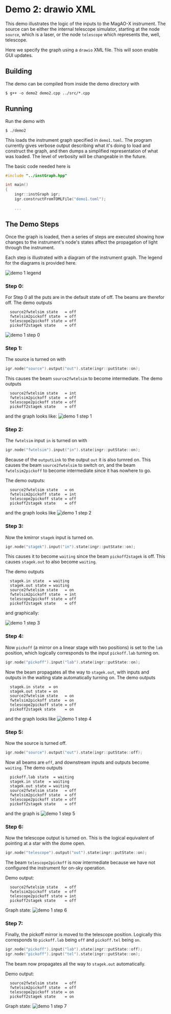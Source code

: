 
# Demo 2: drawio XML

This demo illustrates the logic of the inputs to the MagAO-X instrument.  The source can be either the internal telescope simulator, starting at the node `source`, which is a laser, or the node `telescope` which represents the, well, telescope.

Here we specify the graph using a `drawio` XML file.  This will soon enable GUI updates.

## Building

The demo can be compiled from inside the demo directory with

```
$ g++ -o demo2 demo2.cpp ../src/*.cpp 
```

## Running

Run the demo with

```
$ ./demo2
```

This loads the instrument graph specified in `demo1.toml`.  The program currently gives verbose output describing what it's doing to load and construct the graph, and then dumps a simplified representation of what was loaded.  The level of verbosity will be changeable in the future.

The basic code needed here is
```c++
#include "../instGraph.hpp"

int main()
{
    ingr::instGraph igr;
    igr.constructFromTOMLFile("demo1.toml");

    ...
```

## The Demo Steps

Once the graph is loaded, then a series of steps are executed showing how changes to the instrument's node's states affect the propagation of light through the instrument.

Each step is illustrated with a diagram of the instrument graph.  The legend for the diagrams is provided here.

![demo 1 legend](images/demo1_legend.png "Legend.")


### Step 0:

For Step 0 all the puts are in the default state of off.  The beams are therefor off.  The demo outputs

```
  source2fwtelsim state   = off
  fwtelsim2pickoff state  = off
  telescope2pickoff state = off
  pickoff2stagek state    = off
```

![demo 1 step 0](images/demo1_step0.png "Step 0: all inputs and outputs are off.")

### Step 1:

The source is turned on with
```c++
igr.node("source").output("out").state(ingr::putState::on);
```
This causes the beam `source2fwtelsim` to become intermediate.  The demo outputs
```
  source2fwtelsim state   = int
  fwtelsim2pickoff state  = off
  telescope2pickoff state = off
  pickoff2stagek state    = off
```
and the graph looks like:
![demo 1 step 1](images/demo1_step1.png "Step 1: `source` output `out` is turned on.")

### Step 2:

The `fwtelsim` input `in` is turned on with
```c++
igr.node("fwtelsim").input("in").state(ingr::putState::on);
```
Because of the `outputLink` to the output `out` it is also turnred on.  This causes the beam `source2fwtelsim` to switch on, and the beam `fwtelsim2pickoff` to become intermediate since it has nowhere to go.

The demo outputs:
```
  source2fwtelsim state   = on
  fwtelsim2pickoff state  = int
  telescope2pickoff state = off
  pickoff2stagek state    = off
```
and the graph looks like
![demo 1 step 2](images/demo1_step2.png "Step 2: ")

### Step 3:

Now the kmirror `stagek` input is turned on.  
```c++
igr.node("stagek").input("in").state(ingr::putState::on);
```
This causes it to become `waiting` since the beam `pickoff2stagek` is off.  This causes `stagek.out` to also become `waiting`.

The demo outputs
```
  stagek.in state  = waiting
  stagek.out state = waiting
  source2fwtelsim state   = on
  fwtelsim2pickoff state  = int
  telescope2pickoff state = off
  pickoff2stagek state    = off
```
and graphically:

![demo 1 step 3](images/demo1_step3.png "Step 3: ")

### Step 4:

Now `pickoff` (a mirror on a linear stage with two positions) is set to the `lab` position, which logically corresponds to the input `pickoff.lab` turning on.  
```c++
igr.node("pickoff").input("lab").state(ingr::putState::on);
```
Now the beam propagates all the way to `stagek.out`, with inputs and outputs in the waiting state automatically turning on. The demo outputs
```
  stagek.in state  = on
  stagek.out state = on
  source2fwtelsim state   = on
  fwtelsim2pickoff state  = on
  telescope2pickoff state = off
  pickoff2stagek state    = on
```
and the graph looks like
![demo 1 step 4](images/demo1_step4.png "Step 4: ")

### Step 5:

Now the source is turned off.  
```c++
igr.node("source").output("out").state(ingr::putState::off);
```
Now all beams are `off`, and downstream inputs and outputs become `waiting`.  The demo outputs
```
  pickoff.lab state  = waiting
  stagek.in state  = waiting
  stagek.out state = waiting
  source2fwtelsim state   = off
  fwtelsim2pickoff state  = off
  telescope2pickoff state = off
  pickoff2stagek state    = off
```
and the graph is
![demo 1 step 5](images/demo1_step5.png "Step 5: ")

### Step 6:
Now the telescope output is turned on.  This is the logical equivalent of pointing at a star with the dome open.
```c++
igr.node("telescope").output("out").state(ingr::putState::on);
```
The beam `telescope2pickoff` is now intermediate because we have not configured the instrument for on-sky operation.

Demo output:
```
  source2fwtelsim state   = off
  fwtelsim2pickoff state  = off
  telescope2pickoff state = int
  pickoff2stagek state    = off
```

Graph state:
![demo 1 step 6](images/demo1_step6.png "Step 6: ")

### Step 7:
Finally, the pickoff mirror is moved to the telescope position.  Logically this corresponds to `pickoff.lab` being `off` and `pickoff.tel` being `on`.

```c++
igr.node("pickoff").input("lab").state(ingr::putState::off);
igr.node("pickoff").input("tel").state(ingr::putState::on);
```
The beam now propagates all the way to `stagek.out` automatically.

Demo output:
```
  source2fwtelsim state   = off
  fwtelsim2pickoff state  = off
  telescope2pickoff state = on
  pickoff2stagek state    = on
```

Graph state:
![demo 1 step 7](images/demo1_step7.png "Step 7: ")
